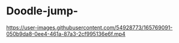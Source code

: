 # Doodle-jump-

https://user-images.githubusercontent.com/54928773/165769091-050b9da8-0ee4-461a-87a3-2cf995136e6f.mp4

